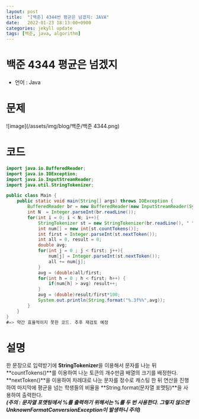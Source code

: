 ```yaml
---
layout: post
title:  "[백준] 4344번 평균은 넘겠지: JAVA"
date:   2022-01-23 18:13:00+0900
categories: jekyll update
tags: [백준, java, algorithm]
---
```

# 백준 4344 평균은 넘겠지
 - 언어 : Java

# 문제
![image](/assets/img/blog/백준/백준 4344.png) <br>

# 코드
```java
import java.io.BufferedReader;
import java.io.IOException;
import java.io.InputStreamReader;
import java.util.StringTokenizer;

public class Main {
    public static void main(String[] args) throws IOException {
        BufferedReader br = new BufferedReader(new InputStreamReader(System.in));
        int N  = Integer.parseInt(br.readLine());
        for(int i = 0; i < N; i++){
            StringTokenizer st = new StringTokenizer(br.readLine(), " ");
            int num[] = new int[st.countTokens()];
            int first = Integer.parseInt(st.nextToken());
            int all = 0, result = 0;
            double avg;
            for(int j = 0 ; j < first; j++){
                num[j] = Integer.parseInt(st.nextToken());
                all += num[j];
            }
            avg = (double)all/first;
            for(int h = 0 ; h < first; h++) {
                if(num[h] > avg) result++;
            }
            avg = (double)result/first*100;
            System.out.println(String.format("%.3f%%",avg));
        }
    }
}
#=> 약간 효율적이지 못한 코드. 추후 재검토 예정
```
# 설명
한 문장으로 입력받기에 **StringTokenizer**을 이용해서 문자를 나눈 뒤 **countTokens()**를 이용하여 나눈 토큰의 개수만큼 배열의 크기를 배정한다.  
**nextToken()**을 이용하여 차례대로 나눈 문자를 정수로 캐스팅 한 뒤 연산을 진행하여 마지막에 평균을 넘는 학생들의 비율을 **String.format(문자열 포맷팅)**을 사용하여 출력한다.  
***(주의 : 문자열 포맷팅에서 %를 출력하기 위해서는 %를 두 번 사용한다. 그렇지 않으면 UnknownFormatConversionException이 발생하니 주의)***